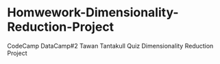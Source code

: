 # Homwework-Dimensionality-Reduction-Project  
CodeCamp DataCamp#2 Tawan Tantakull Quiz Dimensionality Reduction Project
